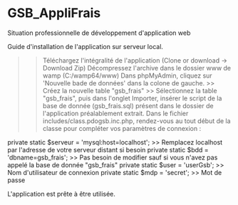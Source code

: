 # GSB_AppliFrais
Situation professionnelle de développement d'application web

Guide d'installation de l'application sur serveur local.

>> Téléchargez l'intégralité de l'application (Clone or download -> Download Zip)
>> Décompressez l'archive dans le dossier www de wamp (C:/wamp64/www)
>> Dans phpMyAdmin, cliquez sur 'Nouvelle bade de données' dans la colone de gauche.
    >> Créez la nouvelle table "gsb_frais"
    >> Sélectionnez la table "gsb_frais", puis dans l'onglet Importer, insérer le script de la base de donnée (gsb_frais.sql) présent 
        dans le dossier de l'application préalablement extrait.
>> Dans le fichier includes/class.pdogsb.inc.php, rendez-vous au tout début de la classe pour compléter vos paramètres de connexion :

private static $serveur = 'mysql:host=localhost'; >> Remplacez localhost par l'adresse de votre serveur distant si besoin
private static $bdd = 'dbname=gsb_frais';         >> Pas besoin de modifier sauf si vous n'avez pas appelé la base de donnée "gsb_frais"
private static $user = 'userGsb';                 >> Nom d'utilisateur de connexion
private static $mdp = 'secret';                   >> Mot de passe

L'application est prête à être utilisée.
